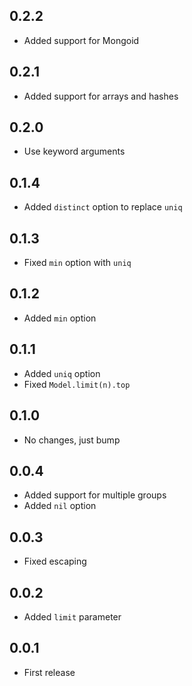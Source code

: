 ## 0.2.2

- Added support for Mongoid

## 0.2.1

- Added support for arrays and hashes

## 0.2.0

- Use keyword arguments

## 0.1.4

- Added `distinct` option to replace `uniq`

## 0.1.3

- Fixed `min` option with `uniq`

## 0.1.2

- Added `min` option

## 0.1.1

- Added `uniq` option
- Fixed `Model.limit(n).top`

## 0.1.0

- No changes, just bump

## 0.0.4

- Added support for multiple groups
- Added `nil` option

## 0.0.3

- Fixed escaping

## 0.0.2

- Added `limit` parameter

## 0.0.1

- First release
